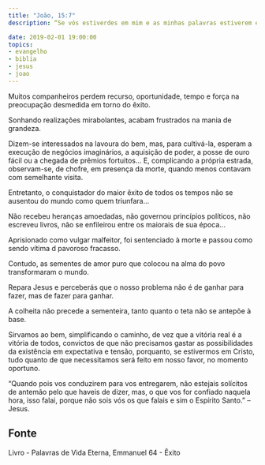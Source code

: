 ```yaml
---
title: "João, 15:7"
description: “Se vós estiverdes em mim e as minhas palavras estiverem em v6s, pedireis tudo o que quiserdes, e vos será feito.” – Jesus.

date: 2019-02-01 19:00:00
topics: 
- evangelho
- biblia
- jesus
- joao
---
```


Muitos companheiros perdem recurso, oportunidade, tempo e força na preocupação
desmedida em torno do êxito.

Sonhando realizações mirabolantes, acabam frustrados na mania de grandeza.

Dizem-se interessados na lavoura do bem, mas, para cultivá-la, esperam a execução de
negócios imaginários, a aquisição de poder, a posse de ouro fácil ou a chegada de
prêmios fortuitos... E, complicando a própria estrada, observam-se, de chofre, em
presença da morte, quando menos contavam com semelhante visita.

Entretanto, o conquistador do maior êxito de todos os tempos não se ausentou do mundo
como quem triunfara...

Não recebeu heranças amoedadas, não governou princípios políticos, não escreveu
livros, não se enfileirou entre os maiorais de sua época...

Aprisionado como vulgar malfeitor, foi sentenciado à morte e passou como sendo vítima d
pavoroso fracasso.

Contudo, as sementes de amor puro que colocou na alma do povo transformaram o
mundo.

Repara Jesus e perceberás que o nosso problema não é de ganhar para fazer, mas de
fazer para ganhar.

A colheita não precede a sementeira, tanto quanto o teta não se antepõe à base.

Sirvamos ao bem, simplificando o caminho, de vez que a vitória real é a vitória de todos,
convictos de que não precisamos gastar as possibilidades da existência em expectativa e
tensão, porquanto, se estivermos em Cristo, tudo quanto de que necessitamos será feito
em nosso favor, no momento oportuno.

“Quando pois vos conduzirem para vos entregarem, não estejais solícitos de antemão
pelo que haveis de dizer, mas, o que vos for confiado naquela hora, isso falai, porque não
sois vós os que falais e sim o Espírito Santo.” – Jesus.



## Fonte
Livro - Palavras de Vida Eterna, Emmanuel
64 - Êxito
